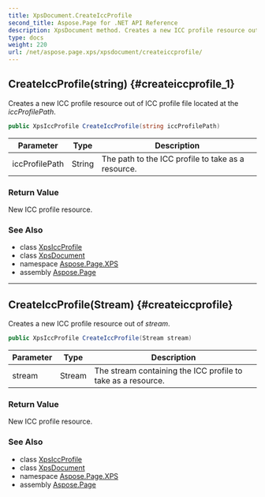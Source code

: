 ```yaml
---
title: XpsDocument.CreateIccProfile
second_title: Aspose.Page for .NET API Reference
description: XpsDocument method. Creates a new ICC profile resource out of ICC profile file located at the iccProfilePath
type: docs
weight: 220
url: /net/aspose.page.xps/xpsdocument/createiccprofile/
---
```

## CreateIccProfile(string) {#createiccprofile_1}

Creates a new ICC profile resource out of ICC profile file located at the *iccProfilePath*.

```csharp
public XpsIccProfile CreateIccProfile(string iccProfilePath)
```

| Parameter | Type | Description |
| --- | --- | --- |
| iccProfilePath | String | The path to the ICC profile to take as a resource. |

### Return Value

New ICC profile resource.

### See Also

* class [XpsIccProfile](../../../aspose.page.xps.xpsmodel/xpsiccprofile/)
* class [XpsDocument](../)
* namespace [Aspose.Page.XPS](../../xpsdocument/)
* assembly [Aspose.Page](../../../)

---

## CreateIccProfile(Stream) {#createiccprofile}

Creates a new ICC profile resource out of *stream*.

```csharp
public XpsIccProfile CreateIccProfile(Stream stream)
```

| Parameter | Type | Description |
| --- | --- | --- |
| stream | Stream | The stream containing the ICC profile to take as a resource. |

### Return Value

New ICC profile resource.

### See Also

* class [XpsIccProfile](../../../aspose.page.xps.xpsmodel/xpsiccprofile/)
* class [XpsDocument](../)
* namespace [Aspose.Page.XPS](../../xpsdocument/)
* assembly [Aspose.Page](../../../)


